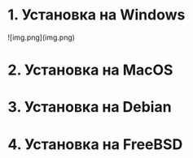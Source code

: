 <h1>1. Установка на Windows</h1>
![img.png](img.png)
<h1>2. Установка на MacOS</h1>

<h1>3. Установка на Debian</h1>

<h1>4. Установка на FreeBSD</h1>